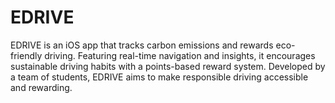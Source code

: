 # EDRIVE
EDRIVE is an iOS app that tracks carbon emissions and rewards eco-friendly driving. Featuring real-time navigation and insights, it encourages sustainable driving habits with a points-based reward system. Developed by a team of students, EDRIVE aims to make responsible driving accessible and rewarding.
